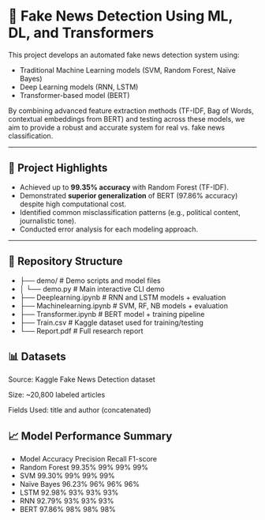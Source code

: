 # 📰 Fake News Detection Using ML, DL, and Transformers

This project develops an automated fake news detection system using:
- Traditional Machine Learning models (SVM, Random Forest, Naïve Bayes)
- Deep Learning models (RNN, LSTM)
- Transformer-based model (BERT)

By combining advanced feature extraction methods (TF-IDF, Bag of Words, contextual embeddings from BERT) and testing across these models, we aim to provide a robust and accurate system for real vs. fake news classification.

---

## 📌 Project Highlights

- Achieved up to **99.35% accuracy** with Random Forest (TF-IDF).
- Demonstrated **superior generalization** of BERT (97.86% accuracy) despite high computational cost.
- Identified common misclassification patterns (e.g., political content, journalistic tone).
- Conducted error analysis for each modeling approach.

---

## 📁 Repository Structure
- ├── demo/ # Demo scripts and model files
- │ └── demo.py # Main interactive CLI demo
- ├── Deeplearning.ipynb # RNN and LSTM models + evaluation
- ├── Machinelearning.ipynb # SVM, RF, NB models + evaluation
- ├── Transformer.ipynb # BERT model + training pipeline
- ├── Train.csv # Kaggle dataset used for training/testing
- └── Report.pdf # Full research report

## 📊 Datasets
Source: Kaggle Fake News Detection dataset

Size: ~20,800 labeled articles

Fields Used: title and author (concatenated)

## 📈 Model Performance Summary
- Model	Accuracy	Precision	Recall	F1-score
- Random Forest	99.35%	99%	99%	99%
- SVM	99.30%	99%	99%	99%
- Naïve Bayes	96.23%	96%	96%	96%
- LSTM	92.98%	93%	93%	93%
- RNN	92.79%	93%	93%	93%
- BERT	97.86%	98%	98%	98%


